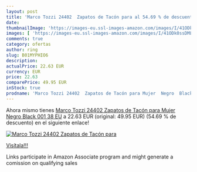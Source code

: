 ```yaml
---
layout: post
title: 'Marco Tozzi 24402  Zapatos de Tacón para al 54.69 % de descuento'
date: 
thumbnailImage: 'https://images-eu.ssl-images-amazon.com/images/I/41ODk0ssDML._SL200_.jpg'
images: [ 'https://images-eu.ssl-images-amazon.com/images/I/41ODk0ssDML._SL200_.jpg' ]
comments: true
category: ofertas
author: ring
slug: B01MYPHIO6
description:
actualPrice: 22.63 EUR
currency: EUR
price: 22.63
comparePrice: 49.95 EUR
inStock: true
prodname: 'Marco Tozzi 24402  Zapatos de Tacón para Mujer  Negro  Black 001   38 EU'
---
```


Ahora mismo tienes [Marco Tozzi 24402  Zapatos de Tacón para Mujer  Negro  Black 001   38 EU](https://www.amazon.es/dp/B01MYPHIO6/?tag=tolees-21) a 22.63 EUR (original: 49.95 EUR) (54.69 %  de descuento) en el siguiente enlace!

[![Marco Tozzi 24402  Zapatos de Tacón para](https://images-eu.ssl-images-amazon.com/images/I/41ODk0ssDML._SL200_.jpg)](https://www.amazon.es/dp/B01MYPHIO6/?tag=tolees-21)

[Visítala!!!](https://www.amazon.es/dp/B01MYPHIO6/?tag=tolees-21)

Links participate in Amazon Associate program and might generate a comission on qualifying sales
